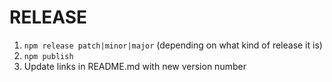 # RELEASE

1. `npm release patch|minor|major` (depending on what kind of release it is)
2. `npm publish`
3. Update links in README.md with new version number
